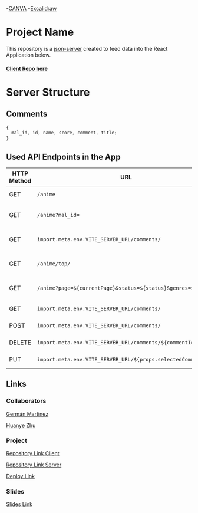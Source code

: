 -[CANVA](https://www.canva.com/design/DAGLYIEm8Wc/4o-wGVj2QEoiJNr0pVvAgg/view?utm_content=DAGLYIEm8Wc&utm_campaign=designshare&utm_medium=link&utm_source=editor)
-[Excalidraw](https://excalidraw.com/#json=v5ZrM9o09NAgMjKAD2ORF,uwtyznPCSZPfpjW2nvoytg)

# Project Name

This repository is a [json-server](https://github.com/Germanmtz96/M2-web-server) created to feed data into the React Application below.

#### [Client Repo here](https://github.com/Germanmtz96/M2-anime-web)

# Server Structure

## Comments

```javascript
{
  mal_id, id, name, score, comment, title;
}
```

## Used API Endpoints in the App

| HTTP Method | URL                                                           | Request Body      | Description               |
| ----------- | ------------------------------------------------------------- | ----------------- | ------------------------- |
| GET         | `/anime`                                                      |                   | Sends top 25 anime        |
| GET         | `/anime?mal_id=`                                              |                   | Sends selected anime      |
| GET         | `import.meta.env.VITE_SERVER_URL/comments/`                   |                   | Sends last 5 comments     |
| GET         | `/anime/top/`                                                 |                   | Sends all 25 of all anime |
| GET         | `/anime?page=${currentPage}&status=${status}&genres=${genre}` |                   | Sends filtered anime      |
| GET         | `import.meta.env.VITE_SERVER_URL/comments/`                   |                   | Sends all comments        |
| POST        | `import.meta.env.VITE_SERVER_URL/comments/`                   | `{newComment}`    | Creates a new review      |
| DELETE      | `import.meta.env.VITE_SERVER_URL/comments/${commentId}`       |                   | Deletes a comment         |
| PUT         | `import.meta.env.VITE_SERVER_URL/${props.selectedComment.id}` | `{editedComment}` | Edits a comment           |

## Links

### Collaborators

[Germán Martínez](https://github.com/Germanmtz96)

[Huanye Zhu](https://github.com/Huanye98)

### Project

[Repository Link Client](https://github.com/Germanmtz96/M2-anime-web)

[Repository Link Server](https://github.com/Germanmtz96/M2-web-server)

[Deploy Link](https://searchanimes.netlify.app/)

### Slides

[Slides Link](https://docs.google.com/presentation/d/1Q_grXnvRWLAdE-cKXK56BIP83YAkuwDP6dXhABMrt8g/edit?usp=sharing)
